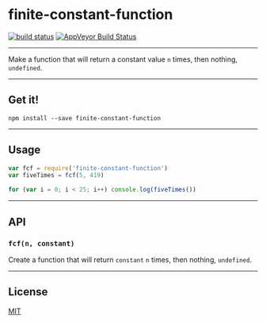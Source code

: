 # finite-constant-function

[![build status](http://img.shields.io/travis/chiefbiiko/finite-constant-function.svg?style=flat)](http://travis-ci.org/chiefbiiko/finite-constant-function) [![AppVeyor Build Status](https://ci.appveyor.com/api/projects/status/github/chiefbiiko/finite-constant-function?branch=master&svg=true)](https://ci.appveyor.com/project/chiefbiiko/finite-constant-function)

***

Make a function that will return a constant value `n` times, then nothing, `undefined`.

***

## Get it!

```
npm install --save finite-constant-function
```

***

## Usage

``` js
var fcf = require('finite-constant-function')
var fiveTimes = fcf(5, 419)

for (var i = 0; i < 25; i++) console.log(fiveTimes())
```

***

## API

### `fcf(n, constant)`

Create a function that will return `constant` `n` times, then nothing, `undefined`.

***

## License

[MIT](./license.md)
